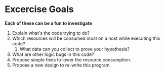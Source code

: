 # Excercise Goals
 
**Each of these can be a fun to investigate**

1. Explain what's the code trying to do?
2. Which resources will be consumed most on a host while executing this code?
    1. What data can you collect to prove your hypothesis?
3. What are other logic bugs in this code? 
4. Propose simple fixes to lower the resource consumption.
5. Propose a new design to re-write this program. 
